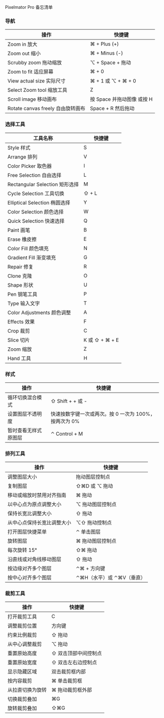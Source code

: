 Pixelmator Pro 备忘清单

### 导航

| 操作 | 快捷键 |
|------|--------|
| Zoom in 放大 | ⌘ + Plus (+) |
| Zoom out 缩小 | ⌘ + Minus (-) |
| Scrubby zoom 拖动缩放 | ⌥ + Space + 拖动 |
| Zoom to fit 适应屏幕 | ⌘ + 0 |
| View actual size 实际尺寸 | ⌘ + 1 或 ⌥ + ⌘ + 0 |
| Select Zoom tool 缩放工具 | Z |
| Scroll image 移动画布 | 按 Space 并拖动图像 或按 H |
| Rotate canvas freely 自由旋转画布 | Space + R 然后拖动 |

### 选择工具

| 工具名称 | 快捷键 |
|----------|--------|
| Style 样式 | S |
| Arrange 排列 | V |
| Color Picker 取色器 | I |
| Free Selection 自由选择 | L |
| Rectangular Selection 矩形选择 | M |
| Cycle Selection 工具切换 | ⇧ + L |
| Elliptical Selection 椭圆选择 | Y |
| Color Selection 颜色选择 | W |
| Quick Selection 快速选择 | Q |
| Paint 画笔 | B |
| Erase 橡皮擦 | E |
| Color Fill 颜色填充 | N |
| Gradient Fill 渐变填充 | G |
| Repair 修复 | R |
| Clone 克隆 | O |
| Shape 形状 | U |
| Pen 钢笔工具 | P |
| Type 输入文字 | T |
| Color Adjustments 颜色调整 | A |
| Effects 效果 | F |
| Crop 裁剪 | C |
| Slice 切片 | K 或 ⇧ + ⌘ + E |
| Zoom 缩放 | Z |
| Hand 工具 | H |



### 样式

| 操作 | 快捷键 |
|------|--------|
| 循环切换混合模式 | ⇧ Shift + + 或 - |
| 设置图层不透明度 | 快速按数字键一次或两次。按 0 一次为 100%，按两次为 0% |
| 暂时查看无样式原图层 | ⌃ Control + M |

### 排列工具

| 操作 | 快捷键 |
|------|--------|
| 调整图层大小 | 拖动图层控制点 |
| 复制图层 | ⇧⌘D 或 ⌥ 拖动 |
| 移动或缩放时禁用对齐指南 | ⌘ 拖动 |
| 以中心点为原点调整大小 | ⌥ 拖动图层控制点 |
| 保持长宽比调整大小 | ⇧ 拖动 |
| 从中心点保持长宽比调整大小 | ⌥⇧ 拖动控制点 |
| 打开图层快捷菜单 | ⌃ 单击图层 |
| 旋转图层 | ⌘ 拖动图层控制点 |
| 每次旋转 15° | ⇧⌘ 拖动 |
| 沿直线或对角线移动图层 | ⇧ 拖动 |
| 按边缘对齐多个图层 | ⌃⌘ + 方向键 |
| 按中心对齐多个图层 | ⌃⌘H（水平）或 ⌃⌘V（垂直） |

### 裁剪工具

| 操作 | 快捷键 |
|------|--------|
| 打开裁剪工具 | C |
| 调整裁剪位置 | 方向键 |
| 约束比例裁剪 | ⇧ 拖动 |
| 从中心调整裁剪 | ⌥ 拖动 |
| 重置原始高度 | ⇧ 双击顶部中间控制点 |
| 重置原始宽度 | ⇧ 双击左右边控制点 |
| 显示隐藏区域 | 双击裁剪框内部 |
| 按内容裁剪 | ⌘ 单击裁剪框 |
| 从拉直切换为旋转 | ⌘ 拖动裁剪框外部 |
| 切换裁剪叠加 | ⌘G |
| 旋转裁剪叠加 | ⇧⌘G |
